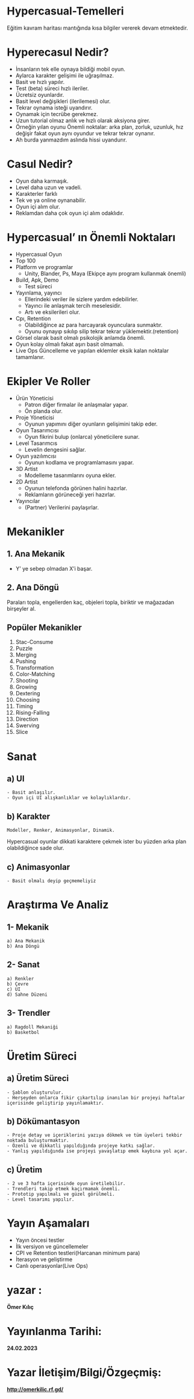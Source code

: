 # Hypercasual-Temelleri

Eğitim kavram haritası mantığında kısa bilgiler vererek devam etmektedir.

# Hyperecasul Nedir?

- İnsanların tek elle oynaya bildiği mobil oyun.
- Aylarca karakter gelişimi ile uğraşılmaz.
- Basit ve hızlı yapılır.
- Test (beta) süreci hızlı ileriler.
- Ücretsiz oyunlardır.
- Basit level değişikleri (ilerilemesi) olur.
- Tekrar oynama isteği uyandırır.
- Oynamak için tecrübe gerekmez.
- Uzun tutorial olmaz anlık ve hızlı olarak aksiyona girer.
- Örneğin yılan oyunu
    Önemli noktalar:  arka plan, zorluk, uzunluk, hız değişir fakat oyun aynı oyundur ve tekrar tekrar oynanır. 
- Ah burda yanmazdım aslında hissi uyandurır.

# Casul Nedir? 

- Oyun daha karmaşık.
- Level daha uzun ve vadeli.
- Karakterler farklı
- Tek ve ya online oynanabilir.
- Oyun içi alım olur.
- Reklamdan daha çok oyun içi alım odaklıdır.

# Hypercasual’ ın Önemli Noktaları

- Hypercasual Oyun
- Top 100
- Platform ve programlar
    - Unity, Blander, Ps, Maya (Ekipçe aynı program kullanmak önemli)
- Build, Apk, Demo
    - Test süreci
- Yayınlama, yayıncı
    - Ellerindeki veriler ile sizlere yardım edebilirler.
    - Yayıncı ile anlaşmak tercih meselesidir.
    - Artı ve eksilerileri olur.
- Cpı, Retention
    - Olabildiğince az para harcayarak oyunculara sunmaktır.
    - Oyunu oynayıp  sıkılıp silip tekrar tekrar yüklemektir.(retention)
- Görsel olarak basit olmalı psikolojik anlamda önemli.
- Oyun kolay olmalı fakat aşırı basit olmamalı.
- Live Ops
    Güncelleme ve yapılan eklemler eksik kalan noktalar tamamlanır.
    
# Ekipler Ve Roller
    
- Ürün Yöneticisi
    - Patron diğer firmalar ile anlaşmalar yapar.
    - Ön planda olur.
- Proje Yöneticisi
    - Oyunun yapımını diğer oyunların gelişimini takip eder.
- Oyun Tasarımcısı
    - Oyun fikrini bulup (onlarca) yöneticilere sunar.
- Level Tasarımcıs
    - Levelin dengesini sağlar.
- Oyun yazılımcısı
    - Oyunun kodlama ve programlamasını yapar.
- 3D Artist
    - Modelleme tasarımlarını oyuna ekler.
- 2D Artist
    - Oyunun telefonda görünen halini hazırlar.
    - Reklamların görüneceği yeri hazırlar.
- Yayıncılar
    - (Partner) Verilerini paylaşırlar.
    
# Mekanikler
    
## 1. Ana Mekanik

- Y’ ye sebep olmadan X’i başar.

## 2. Ana Döngü

Paraları topla, engellerden kaç, objeleri topla, biriktir ve mağazadan birşeyler al.

## Popüler Mekanikler

1. Stac-Consume
2. Puzzle
3. Merging
4. Pushing
5. Transformation
6. Color-Matching
7. Shooting
8. Growing
9. Dextering
10. Choosing
11. Timing
12. Rising-Falling
13. Direction
14. Swerving
15. Slice

# Sanat

## a) UI
    - Basit anlaşılır.
    - Oyun içi UI alışkanlıklar ve kolaylıklardır.
## b) Karakter
    Modeller, Renker, Animasyonlar, Dinamik.
Hypercasual oyunlar dikkati karaktere çekmek ister bu yüzden arka plan olabildiğince sade olur.
## c) Animasyonlar
    - Basit olmalı deyip geçmemeliyiz
    
# Araştırma Ve Analiz

## 1- Mekanik
    a) Ana Mekanik
    b) Ana Döngü
## 2- Sanat
    a) Renkler
    b) Çevre
    c) UI
    d) Sahne Düzeni
## 3- Trendler
    a) Ragdoll Mekaniği
    b) Basketbol
    
# Üretim Süreci

## a) Üretim Süreci
    - Şablon oluşturulur.
    - Herşeyden onlarca fikir çıkartılıp inanılan bir projeyi haftalar içerisinde geliştirip yayınlamaktır.
## b) Dökümantasyon
    - Proje detay ve içeriklerini yazıya dökmek ve tüm üyeleri tekbir noktada buluşturmaktır.
    - Özenli ve dikkatli yapıldığında projeye katkı sağlar.
    - Yanlış yapıldığında ise projeyi yavaşlatıp emek kaybına yol açar.
## c) Üretim
    - 2 ve 3 hafta içerisinde oyun üretilebilir.
    - Trendleri takip etmek kaçırmamak önemli.
    - Prototip yapılmalı ve güzel görülmeli.
    - Level tasarımı yapılır.
    
# Yayın Aşamaları
    
- Yayın öncesi testler
- İlk versiyon ve güncellemeler
- CPI ve Retention testleri(Harcanan minimum para)
- İterasyon ve geliştirme
- Canlı operasyonlar(Live Ops)
    
# yazar  :
  
  **Ömer Kılıç**
 
#  Yayınlanma Tarihi:
  
  **24.02.2023**
  
#  Yazar İletişim/Bilgi/Özgeçmiş:
  
  **http://omerkilic.rf.gd/**
